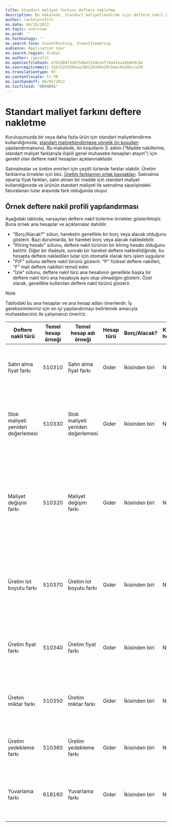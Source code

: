 ```yaml
---
title: Standart maliyet farkını deftere nakletme
description: Bu makalede, standart maliyetlendirme için deftere nakil profilleri ayarlama hakkında bilgi sağlanır.
author: rachelprofitt
ms.date: 04/25/2022
ms.topic: overview
ms.prod: ''
ms.technology: ''
ms.search.form: InventPosting, InventItemGroup
audience: Application User
ms.search.region: Global
ms.author: raprofit
ms.openlocfilehash: e7b2d04f32b75dbd1354b3ef74a41ea1b6469c8a
ms.sourcegitcommit: 52b7225350daa29b1263d8e29c54ac9e20bcca70
ms.translationtype: HT
ms.contentlocale: tr-TR
ms.lasthandoff: 06/03/2022
ms.locfileid: "8894891"
---
```

# <a name="standard-cost-variance-posting"></a>Standart maliyet farkını deftere nakletme

Kuruluşunuzda bir veya daha fazla ürün için standart maliyetlendirme kullandığınızda, [standart maliyetlendirmeye yönelik ön koşulları](/supply-chain/cost-management/prerequisites-standard-costs.md) yapılandırmalısınız. Bu makalede, ön koşulların 3. adımı ("Madde nakillerine, standart maliyet farklarıyla ilişkili genel muhasebe hesapları atayın") için gerekli olan deftere nakil hesapları açıklanmaktadır.

Satınalmalar ve üretim emirleri için çeşitli türlerde farklar olabilir. Üretim farklarına örnekler için bkz. [Üretim farklarının ortak kaynakları](/supply-chain/cost-management/common-sources-of-production-variances.md). Satınalma siparişi fiyat farkları, satın alınan bir madde için standart maliyet kullandığınızda ve ürünün standart maliyeti ile satınalma siparişindeki faturalanan tutar arasında fark olduğunda oluşur.

## <a name="sample-posting-profile-configuration"></a>Örnek deftere nakil profili yapılandırması

Aşağıdaki tabloda, varsayılan deftere nakil türlerine örnekler gösterilmiştir. Buna örnek ana hesaplar ve açıklamalar dahildir.

- "Borç/Alacak?" sütun, hareketin genellikle bir borç veya alacak olduğunu gösterir. Bazı durumlarda, bir hareket borç veya alacak nakledebilir.
- "Kliring hesabı" sütunu, deftere nakil türünün bir kliring hesabı olduğunu belirtir. Diğer bir ifadeyle, sonraki bir hareket deftere nakledildiğinde, bu hesapta deftere nakledilen tutar için otomatik olarak ters işlem uygulanır.
- "P/F" sütunu deftere nakil türünü gösterir. "P" fiziksel deftere nakilleri, "F" mali deftere nakilleri temsil eder.
- "İzle" sütunu, deftere nakil türü ana hesabının genellikle başka bir deftere nakil türü ana hesabıyla aynı olup olmadığını gösterir. Özel olarak, genellikle kullanılan deftere nakil türünü gösterir.

> [!NOTE]
> Tablodaki bu ana hesaplar ve ana hesap adları önerilerdir. İş gereksinimleriniz için en iyi yapılandırmayı belirlemek amacıyla muhasebeciniz ile çalışmanızı öneririz.

| Deftere nakil türü | Temel hesap örneği | Temel hesap adı örneği | Hesap türü | Borç/Alacak? | Kliring hesabı | P/F | İzle | Açıklama |
|--------------|----------------------|---------------------------|--------------|---------------|------------------|-----|--------|-------------|
| Satın alma fiyat farkı | 510310 | Satın alma fiyat farkı | Gider | İkisinden biri | No. | C | Uygulanamaz | Satınalma fiyatıyla satın alma siparişindeki standart maliyet arasında bir fark olduğunda bu hesap kullanılır. |
| Stok maliyeti yeniden değerlemesi | 510330 | Stok maliyeti yeniden değerlemesi | Gider | İkisinden biri | No. | C | Uygulanamaz | Bu hesap, eldeki stoğu yeniden değerlemek amacıyla standart maliyet maddesi için yeni bir maliyetlendirme sürümü etkinleştirildiğinde kullanılır. |
| Maliyet değişim farkı | 510320 | Maliyet değişim farkı | Gider | İkisinden biri | No. | C | Uygulanamaz | Bu hesap, tesisler arasında standart maliyetlerde fark olduğunda veya bir madde iade edildiğinde ve ürünün orijinal standart maliyeti ile geçerli standart maliyeti arasında değişiklik olduğunda kullanılır. |
| Üretim lot boyutu farkı | 510370 | Üretim lot boyutu farkı | Gider | İkisinden biri | No. | C | Uygulanamaz | Bu hesap, ürün reçetesi (BOM) hesaplama esası ile üretim emri maliyet hesaplaması için fiili miktar arasında farklılıklar olduğunda kullanılır. |
| Üretim fiyat farkı | 510340 | Üretim fiyat farkı | Gider | İkisinden biri | No. | C | Uygulanamaz | Bu hesap, bir üretim emri için tahmini maliyet ile fiili maliyet arasında fiyat farklılıkları olduğunda kullanılır. |
| Üretim miktar farkı | 510350 | Üretim miktar farkı | Gider | İkisinden biri | No. | C | Uygulanamaz | Bu hesap, bir üretim emri için tahmini maliyet ile fiili maliyetler arasında miktar farklılıkları olduğunda kullanılır. |
| Üretim yedekleme farkı | 510360 | Üretim yedekleme farkı | Gider | İkisinden biri | No. | C | Uygulanamaz | Bu hesap, üretim emrinde beklenmeyen bir tüketim olduğunda kullanılır. |
| Yuvarlama farkı | 618160 | Yuvarlama farkı | Gider | İkisinden biri | No. | C | Uygulanamaz | Bu hesap, üretim maliyetleri standart maliyetten hesaplanırken yuvarlama farkı olduğunda kullanılır. |
